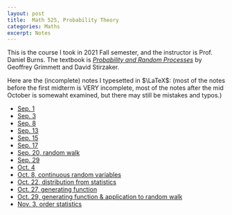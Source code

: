 ```yaml
---
layout: post
title:  Math 525, Probability Theory
categories: Maths
excerpt: Notes
---
```

This is the course I took in 2021 Fall semester, and the instructor is Prof. Daniel Burns. The textbook is [*Probability and Random Processes*](https://www.amazon.com/dp/0198847599/ref=cm_sw_em_r_mt_dp_NCN7PHW26G51WKCGGB15) by Geoffrey Grimmett and David Stirzaker.

Here are the (incomplete) notes I typesetted in $\LaTeX$: (most of the notes before the first midterm is VERY incomplete, 
most of the notes after the mid October is somewaht examined, but there may still be mistakes and typos.)

- [Sep. 1](../../../../parts/probability/0901.pdf)
- [Sep. 3](../../../../parts/probability/0903.pdf)
- [Sep. 8](../../../../parts/probability/0908.pdf)
- [Sep. 13](../../../../parts/probability/0913.pdf)
- [Sep. 15](../../../../parts/probability/0915.pdf)
- [Sep. 17](../../../../parts/probability/0917.pdf) 
- [Sep. 20, random walk](../../../../parts/probability/0920.pdf)
- [Sep. 29](../../../../parts/probability/0929.pdf)
- [Oct. 4](../../../../parts/probability/1004.pdf)
- [Oct. 8, continuous random variables](../../../../parts/probability/1008.pdf)
- [Oct. 22, distribution from statistics](../../../../parts/probability/1022.pdf)
- [Oct. 27, generating function](../../../../parts/probability/1027.pdf)
- [Oct. 29, generating function & application to random walk](../../../../parts/probability/1029.pdf)
- [Nov. 3, order statistics](../../../../parts/probability/1103.pdf)
